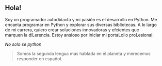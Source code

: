 ## Hola!

Soy un programador autodidacta y mi pasión es el desarrollo en Python.
Me encanta programar en Python y explorar sus diversas bibliotecas. A
lo largo de mi carrera, quiero crear soluciones innovadoras y efcientes
que marquen la diLerencia. Estoy ansioso por iniciar mi portaLolio
proLesional.

_No solo se python_

> Somos la segunda lengua más hablada en el planeta y merecemos responder en español.
